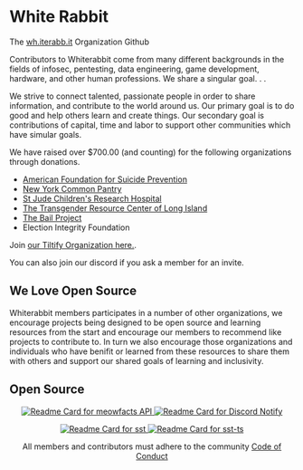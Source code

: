 # White Rabbit

The [wh.iterabb.it](https://wh.iterabb.it) Organization Github

Contributors to Whiterabbit come from many different backgrounds in the fields of infosec, pentesting, data engineering, game development, hardware, and other human professions. We share a singular goal. . .

We strive to connect talented, passionate people in order to share information, and contribute to the world around us. Our primary goal is to do good and help others learn and create things. Our secondary goal is contributions of capital, time and labor to support other communities which have simular goals. 

We have raised over $700.00 (and counting) for the following organizations through donations. 

* [American Foundation for Suicide Prevention](https://afsp.org/)
* [New York Common Pantry](https://nycommonpantry.org/)
* [St Jude Children's Research Hospital](https://www.stjude.org/)
* [The Transgender Resource Center of Long Island](https://trcli.org/)
* [The Bail Project](https://bailproject.org/)
* Election Integrity Foundation 


Join [our Tiltify Organization here.](https://tiltify.com/+wh-iterabb-it/profile). 

You can also join our discord if you ask a member for an invite. 

## We Love Open Source  

Whiterabbit members participates in a number of other organizations, we encourage projects being designed to be open source and learning resources from the start and encourage our members to recommend like projects to contribute to. In turn we also encourage those organizations and individuals who have benifit or learned from these resources to share them with others and support our shared goals of learning and inclusivity. 


## Open Source 

<p align="center">
  <a href="https://github.com/wh-iterabb-it/meowfacts"> 
    <img src="https://github-readme-stats.vercel.app/api/pin/?username=wh-iterabb-it&repo=meowfacts" alt="Readme Card for meowfacts API" />
  </a>
  <a href="https://github.com/wh-iterabb-it/discord-notify"> 
    <img src="https://github-readme-stats.vercel.app/api/pin/?username=wh-iterabb-it&repo=discord-notify" alt="Readme Card for Discord Notify" />
  </a>
</p>


<p align="center">
  <a href="https://github.com/wh-iterabb-it/sst"> 
    <img src="https://github-readme-stats.vercel.app/api/pin/?username=wh-iterabb-it&repo=sst" alt="Readme Card for sst" />
  </a>
  <a href="https://github.com/wh-iterabb-it/sst"> 
    <img src="https://github-readme-stats.vercel.app/api/pin/?username=wh-iterabb-it&repo=sst-ts" alt="Readme Card for sst-ts" />
  </a>
</p>


<p align="center">
  All members and contributors must adhere to the community <a href="https://github.com/wh-iterabb-it/.github/blob/main/docs/CODE_OF_CONDUCT.md">Code of Conduct</a>
</p>
